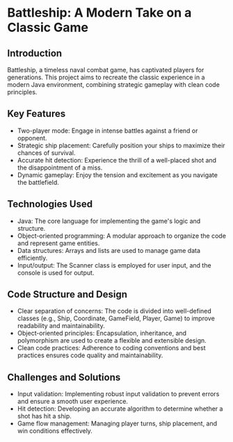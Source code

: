 # Battleship: A Modern Take on a Classic Game

## Introduction
Battleship, a timeless naval combat game, has captivated players for generations. This project aims to recreate the classic experience in a modern Java environment, combining strategic gameplay with clean code principles.

## Key Features
- Two-player mode: Engage in intense battles against a friend or opponent.
- Strategic ship placement: Carefully position your ships to maximize their chances of survival.
- Accurate hit detection: Experience the thrill of a well-placed shot and the disappointment of a miss.
- Dynamic gameplay: Enjoy the tension and excitement as you navigate the battlefield.

## Technologies Used
- Java: The core language for implementing the game's logic and structure.
- Object-oriented programming: A modular approach to organize the code and represent game entities.
- Data structures: Arrays and lists are used to manage game data efficiently.
- Input/output: The Scanner class is employed for user input, and the console is used for output.

## Code Structure and Design
- Clear separation of concerns: The code is divided into well-defined classes (e.g., Ship, Coordinate, GameField, Player, Game) to improve readability and maintainability.
- Object-oriented principles: Encapsulation, inheritance, and polymorphism are used to create a flexible and extensible design.
- Clean code practices: Adherence to coding conventions and best practices ensures code quality and maintainability.

## Challenges and Solutions
- Input validation: Implementing robust input validation to prevent errors and ensure a smooth user experience.
- Hit detection: Developing an accurate algorithm to determine whether a shot has hit a ship.
- Game flow management: Managing player turns, ship placement, and win conditions effectively.
